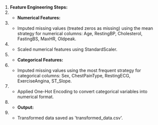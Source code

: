 1. **Feature Engineering Steps:**
2. - **Numerical Features:**
3.   - Imputed missing values (treated zeros as missing) using the mean strategy for numerical columns: Age, RestingBP, Cholesterol, FastingBS, MaxHR, Oldpeak.
4.   - Scaled numerical features using StandardScaler.
5. - **Categorical Features:**
6.   - Imputed missing values using the most frequent strategy for categorical columns: Sex, ChestPainType, RestingECG, ExerciseAngina, ST_Slope.
7.   - Applied One-Hot Encoding to convert categorical variables into numerical format.
8. - **Output:**
9.   - Transformed data saved as 'transformed_data.csv'.
